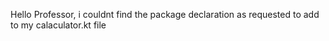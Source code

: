 Hello Professor, i couldnt find the package declaration as requested to add to my calaculator.kt file 
